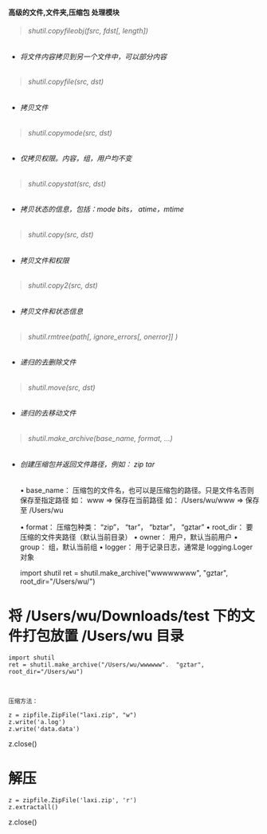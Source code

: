 #### 高级的文件,文件夹,压缩包  处理模块

> ###### shutil.copyfileobj(fsrc,  fdst[, length])
* ###### 将文件内容拷贝到另一个文件中，可以部分内容

> ###### shutil.copyfile(src,  dst)
* ###### 拷贝文件

> ###### shutil.copymode(src,  dst)
* ###### 仅拷贝权限。内容，组，用户均不变

> ###### shutil.copystat(src,  dst)
* ###### 拷贝状态的信息，包括：mode bits， atime，mtime

> ###### shutil.copy(src, dst)
* ###### 拷贝文件和权限

> ###### shutil.copy2(src, dst)
* ###### 拷贝文件和状态信息

> ###### shutil.rmtree(path[, ignore_errors[, onerror]] )
* ###### 递归的去删除文件

> ###### shutil.move(src,  dst)
* ###### 递归的去移动文件

> ###### shutil.make_archive(base_name, format, ...)
* ###### 创建压缩包并返回文件路径，例如：  zip  tar

	•   base_name：  压缩包的文件名，也可以是压缩包的路径。只是文件名否则保存至指定路径
	如：  www                     =>      保存在当前路径
	如：  /Users/wu/www   =>      保存至 /Users/wu

	•   format：         压缩包种类：      “zip”， “tar”， “bztar”， “gztar”
	•   root_dir：       要压缩的文件夹路径（默认当前目录）
	•   owner：          用户，默认当前用户
	•   group：          组，默认当前组
	•   logger：         用于记录日志，通常是 logging.Loger 对象


	import shutil
	ret = shutil.make_archive("wwwwwwww",  "gztar",  root_dir="/Users/wu/")

# 将 /Users/wu/Downloads/test    下的文件打包放置  /Users/wu 目录
	import shutil
	ret = shutil.make_archive("/Users/wu/wwwwww".  "gztar",  root_dir="/Users/wu")



	压缩方法：

	z = zipfile.ZipFile("laxi.zip", "w")
	z.write('a.log')
	z.write('data.data')
z.close()

# 解压
	z = zipfile.ZipFile('laxi.zip', 'r')
	z.extractall()
z.close()




